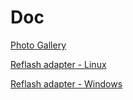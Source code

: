 # Doc

[Photo Gallery](https://github.com/jjmz/Atari-Quadrature-USB-Mouse-Adapter/blob/v2-platformio/doc/gallery.md)

[Reflash adapter - Linux](https://github.com/jjmz/Atari-Quadrature-USB-Mouse-Adapter/blob/v2-platformio/doc/ISP-Prog2.md)

[Reflash adapter - Windows](https://github.com/jjmz/Atari-Quadrature-USB-Mouse-Adapter/blob/v2-platformio/doc/ISP-Prog.md)
